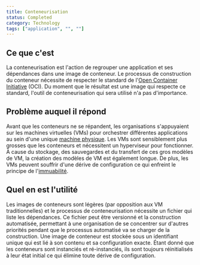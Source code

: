 ```yaml
---
title: Conteneurisation
status: Completed
category: Technology
tags: ["application", "", ""]
---
```


## Ce que c'est

La conteneurisation est l'action de regrouper une application et ses dépendances dans une image de conteneur.
Le processus de construction du conteneur nécessite de respecter le standard de l'[Open Container Initiative](https://opencontainers.org) (OCI).
Du moment que le résultat est une image qui respecte ce standard, l'outil de conteneurisation qui sera utilisé n'a pas d'importance.

## Problème auquel il répond

Avant que les conteneurs ne se répandent, les organisations s'appuyaient sur les machines virtuelles (VMs) pour orchestrer différentes applications au sein d'une unique [machine physique](/fr/bare-metal-machine/).
Les VMs sont sensiblement plus grosses que les conteneurs et nécessitent un hyperviseur pour fonctionner.
À cause du stockage, des sauvegardes et du transfert de ces gros modèles de VM, la création des modèles de VM est également longue.
De plus, les VMs peuvent souffrir d'une dérive de configuration ce qui enfreint le principe de l'[immuabilité](/fr/immutable-infrastructure/).

## Quel en est l'utilité

Les images de conteneurs sont légères (par opposition aux VM traditionnelles) et
le processus de conteneurisation nécessite un fichier qui liste les dépendances.
Ce fichier peut être versionné et la construction automatisée, permettant
à une organisation de se concentrer sur d'autres priorités pendant que 
le processus automatisé va se charger de la construction.
Une image de conteneur est stockée sous un identifiant unique qui est lié à 
son contenu et sa configuration exacte.
Étant donné que les conteneurs sont instanciés et ré-instanciés, ils sont toujours
réinitialisés à leur état initial ce qui élimine toute dérive de configuration.
